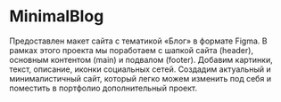 # MinimalBlog
Предоставлен макет сайта с тематикой «Блог» в формате Figma. В рамках этого проекта мы поработаем с шапкой сайта (header), основным контентом (main) и подвалом (footer). Добавим картинки, текст, описание, иконки социальных сетей. Создадим актуальный и минималистичный сайт, который легко можем изменить под себя и поместить в портфолио дополнительный проект.
